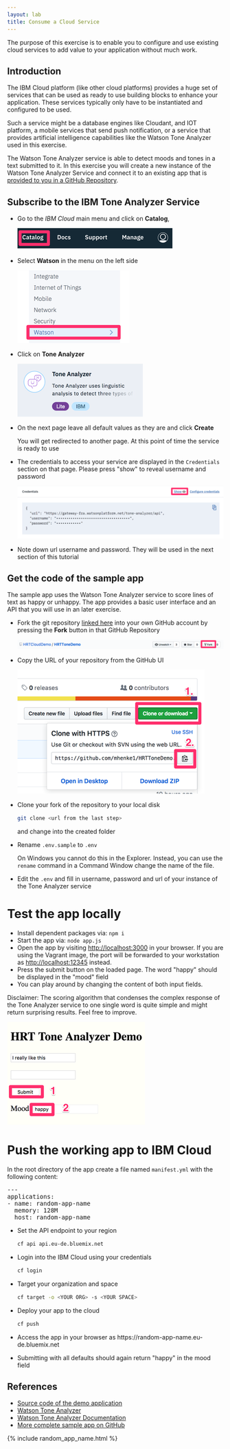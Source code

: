```yaml
---
layout: lab
title: Consume a Cloud Service
---
```


The purpose of this exercise is to enable you to configure and use existing cloud services to add value to your application without much work.

## Introduction

The IBM Cloud platform (like other cloud platforms) provides a huge set of services
that can be used as ready to use building blocks to enhance your application. These services typically only have to be instantiated and configured to be used.

Such a service might be a database engines like Cloudant, and IOT platform, a mobile services that send push notification, or a service that provides artificial intelligence capabilities like the Watson Tone Analyzer used in this exercise.

The Watson Tone Analyzer service is able to detect moods and tones in a text submitted to it. In this exercise you will create a new instance of the Watson Tone Analyzer Service and connect it to an existing app that is [provided to you in a GitHub Repository](https://github.com/HRTCloudDemo/HRTToneDemo).

## Subscribe to the IBM Tone Analyzer Service

- Go to the _IBM Cloud_ main menu and click on **Catalog**,

  ![catalog](005/catalog.png)

- Select **Watson** in the menu on the left side

  ![Watson](005/watson.png)

- Click on **Tone Analyzer**

  ![Tone Analyzer](005/tone_tile.png)

- On the next page leave all default values as they are and click **Create**

  You will get redirected to another page. At this point of time the service is ready to use

- The credentials to access your service are displayed in the `Credentials` section on that page. Please press "show" to reveal username and password

  ![Credentials](005/show_creds.png)

- Note down url username and password. They will be used in the next section of this     tutorial

## Get the code of the sample app

The sample app uses the Watson Tone Analyzer service to score lines of text as happy or unhappy.
The app provides a basic user interface and an API that you will use in an later exercise.

- Fork the git repository [linked here](https://github.com/HRTCloudDemo/HRTToneDemo) into your own GitHub account by pressing the **Fork** button in that GitHub Repository

  ![Fork the repo](005/fork.png)

- Copy the URL of your repository from the GitHub UI

  ![Copy the fork's URL](005/clone.png)

- Clone your fork of the repository to your local disk

  ```bash
  git clone <url from the last step>
  ```

  and change into the created folder

- Rename `.env.sample` to `.env`

  On Windows you cannot do this in the Explorer. 
  Instead, you can use the `rename` command in a Command Window change the name of the file.

- Edit the `.env` and fill in username, password and url of your instance of the Tone Analyzer service

# Test the app locally

- Install dependent packages via: `npm i`
- Start the app via: `node app.js`
- Open the app by visiting [http://localhost:3000](http://localhost:3000) in your browser. If you are using the Vagrant image, the port will be forwarded to your workstation as [http://localhost:12345](http://localhost:12345) instead.
- Press the submit button on the loaded page. The word "happy" should be displayed in the "mood" field
- You can play around by changing the content of both input fields.

Disclaimer: The scoring algorithm that condenses the complex response of the Tone Analyzer service to one single word is quite simple and might return surprising results. Feel free to improve.

![Tone app](005/toneapp.png)

# Push the working app to IBM Cloud

In the root directory of the app create a file named `manifest.yml` with the following content:

<pre>
---
applications:
- name: <span class="app_name"><span class="app_name">random-app-name</span></span>
  memory: 128M
  host: <span class="app_name"><span class="app_name">random-app-name</span></span>
</pre>

- Set the API endpoint to your region

  ```bash
  cf api api.eu-de.bluemix.net
  ```

- Login into the IBM Cloud using your credentials

  ```bash
  cf login
  ```

- Target your organization and space

  ```bash
  cf target -o <YOUR ORG> -s <YOUR SPACE>
  ```

- Deploy your app to the cloud

  ```bash
  cf push
  ```

- Access the app in your browser as https://<span class="app_name">random-app-name</span>.eu-de.bluemix.net

- Submitting with all defaults should again return "happy" in the mood field

## References

* [Source code of the demo application](https://github.com/HRTCloudDemo/HRTToneDemo)
* [Watson Tone Analyzer](https://www.ibm.com/watson/services/tone-analyzer/)
* [Watson Tone Analyzer Documentation](https://console.bluemix.net/docs/services/tone-analyzer/index.html#about)
* [More complete sample app on GitHub](https://github.com/watson-developer-cloud/tone-analyzer-nodejs)

{% include random_app_name.html %}
